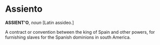 # Assiento

**ASSIENT'O**, _noun_ \[Latin assideo.\]

A contract or convention between the king of Spain and other powers, for furnishing slaves for the Spanish dominions in south America.